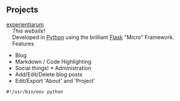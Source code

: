 <h2>Projects</h2><a target="_blank" rel="nofollow" href="https://github.com/feltnerm/experientiarum">experientiarum</a><br>&nbsp; &nbsp;&nbsp;<i>This website!</i> <br>&nbsp; &nbsp;&nbsp;Developed in <a target="_blank" rel="nofollow" href="http://www.python.org">Python</a>&nbsp;using the brilliant <a target="_blank" rel="nofollow" href="http://flask.pocoo.org">Flask</a>&nbsp;"Micro" Framework.
<br>&nbsp; &nbsp;&nbsp;Features<br><ul><li>Blog</li><li>Markdown / Code Highlighting</li><li>Social things!
* Administration</li><li>Add/Edit/Delete blog posts</li><li>Edit/Export 'About' and 'Project'</li></ul>

    #!/usr/bin/env python
